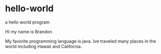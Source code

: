 # hello-world
a hello world program


Hi my name is Brandon

My favorite programming language is java.
Ive traveled many places in the world including Hawaii and California.
